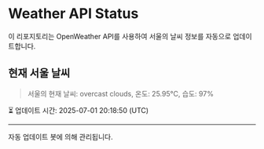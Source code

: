 
# Weather API Status

이 리포지토리는 OpenWeather API를 사용하여 서울의 날씨 정보를 자동으로 업데이트합니다.

## 현재 서울 날씨
> 서울의 현재 날씨: overcast clouds, 온도: 25.95°C, 습도: 97%

⏳ 업데이트 시간: 2025-07-01 20:18:50 (UTC)

---
자동 업데이트 봇에 의해 관리됩니다.

